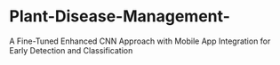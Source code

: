# Plant-Disease-Management-
A Fine-Tuned Enhanced CNN Approach with Mobile App Integration for Early Detection and Classification
